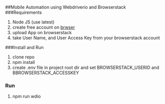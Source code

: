 ##Mobile Automation using Webdriverio and Browserstack
###Requirements
1. Node JS (use latest)
2. create free account on [brwser](https://www.browserstack.com/)
3. upload App on browserstack
4. take User Name, and User Access Key from your browserstack account

###Install and Run
1. clone repo
2. npm install
3. create .env file in project root dir and set BROWSERSTACK_USERID and BBROWSERSTACK_ACCESSKEY

### Run 
1. npm run wdio


